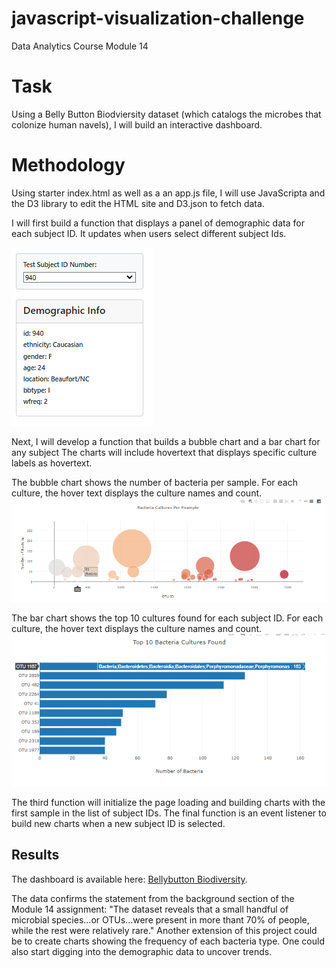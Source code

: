 # javascript-visualization-challenge
Data Analytics Course Module 14

# Task
Using a Belly Button Biodviersity dataset (which catalogs the microbes that colonize human navels), I will build an interactive dashboard. 

# Methodology
Using starter index.html as well as a an app.js file, I will use JavaScripta and the D3 library to edit the HTML site and D3.json to fetch data.

I will first build a function that displays a panel of demographic data for each subject ID. It updates when users select different subject Ids. 

![Demographic data panel](images/panel.png)

Next, I will develop a function that builds a bubble chart and a bar chart for any subject The charts will include hovertext that displays specific culture labels as hovertext.

The bubble chart shows the number of bacteria per sample. For each culture, the hover text displays the culture names and count.
![Demographic data panel](images/bubblechart_hovertext.png)

The bar chart shows the top 10 cultures found for each subject ID. For each culture, the hover text displays the culture names and count.
![Demographic data panel](images/barchart_hovertext.png)

The third function will initialize the page loading and building charts with the first sample in the list of subject IDs. 
The final function is an event listener to build new charts when a new subject ID is selected.

## Results

The dashboard is available here: [Bellybutton Biodiversity](https://hmk81996.github.io/javascript-visualization-challenge/).

The data confirms the statement from the background section of the Module 14 assignment: "The dataset reveals that a small handful of microbial species...or OTUs...were present in more thant 70% of people, while the rest were relatively rare."
Another extension of this project could be to create charts showing the frequency of each bacteria type. One could also start digging into the demographic data to uncover trends.
